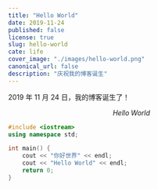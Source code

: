 ```yaml
---
title: "Hello World"
date: 2019-11-24
published: false
license: true
slug: hello-world
cate: life
cover_image: "./images/hello-world.png"
canonical_url: false
description: "庆祝我的博客诞生"
---
```



2019 年 11 月 24 日，我的博客诞生了！

$$
Hello\; World
$$

```cpp
#include <iostream>
using namespace std;

int main() {
    cout << "你好世界" << endl;
    cout << "Hello World" << endl;
    return 0;
}
```
